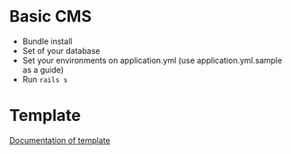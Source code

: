 # Basic CMS

- Bundle install
- Set of your database
- Set your environments on application.yml (use application.yml.sample as a guide)
- Run `rails s`

# Template
[Documentation of template](https://www.dropbox.com/s/507tqspy0pvd6f7/products-WB004G996.zip?dl=0)